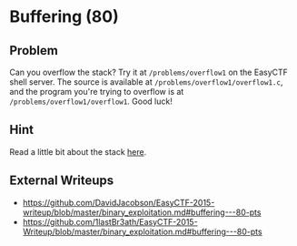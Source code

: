 # Buffering (80)

## Problem

Can you overflow the stack? Try it at `/problems/overflow1` on the EasyCTF shell server. The source is available at `/problems/overflow1/overflow1.c`, and the program you're trying to overflow is at `/problems/overflow1/overflow1`. Good luck!

## Hint

Read a little bit about the stack [here](https://www.exploit-db.com/docs/28475.pdf).

## External Writeups

* https://github.com/DavidJacobson/EasyCTF-2015-writeup/blob/master/binary_exploitation.md#buffering---80-pts
* https://github.com/1lastBr3ath/EasyCTF-2015-Writeup/blob/master/binary_exploitation.md#buffering---80-pts
